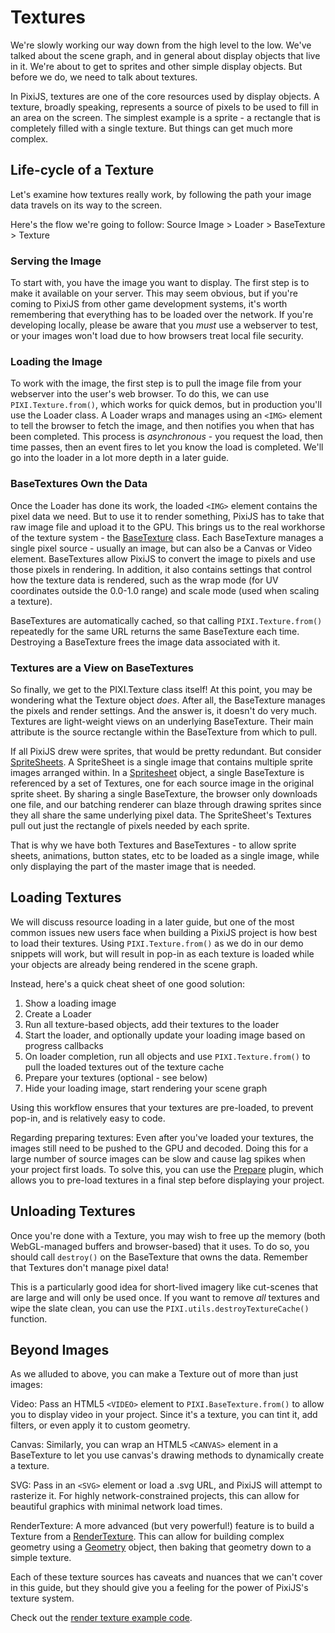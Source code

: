 # Textures

We're slowly working our way down from the high level to the low.  We've talked about the scene graph, and in general about display objects that live in it.  We're about to get to sprites and other simple display objects.  But before we do, we need to talk about textures.

In PixiJS, textures are one of the core resources used by display objects.  A texture, broadly speaking, represents a source of pixels to be used to fill in an area on the screen.  The simplest example is a sprite - a rectangle that is completely filled with a single texture.  But things can get much more complex.

## Life-cycle of a Texture

Let's examine how textures really work, by following the path your image data travels on its way to the screen.

Here's the flow we're going to follow:  Source Image > Loader > BaseTexture > Texture

### Serving the Image

To start with, you have the image you want to display.  The first step is to make it available on your server.  This may seem obvious, but if you're coming to PixiJS from other game development systems, it's worth remembering that everything has to be loaded over the network.  If you're developing locally, please be aware that you *must* use a webserver to test, or your images won't load due to how browsers treat local file security.

### Loading the Image

To work with the image, the first step is to pull the image file from your webserver into the user's web browser.  To do this, we can use `PIXI.Texture.from()`, which works for quick demos, but in production you'll use the Loader class.  A Loader  wraps and manages using an `<IMG>` element to tell the browser to fetch the image, and then notifies you when that has been completed.  This process is *asynchronous* - you request the load, then time passes, then an event fires to let you know the load is completed.  We'll go into the loader in a lot more depth in a later guide.

### BaseTextures Own the Data

Once the Loader has done its work, the loaded `<IMG>` element contains the pixel data we need.  But to use it to render something, PixiJS has to take that raw image file and upload it to the GPU.  This brings us to the real workhorse of the texture system - the [BaseTexture](https://pixijs.download/release/docs/PIXI.BaseTexture.html) class.  Each BaseTexture manages a single pixel source - usually an image, but can also be a Canvas or Video element.  BaseTextures allow PixiJS to convert the image to pixels and use those pixels in rendering.  In addition, it also contains settings that control how the texture data is rendered, such as the wrap mode (for UV coordinates outside the 0.0-1.0 range) and scale mode (used when scaling a texture).

BaseTextures are automatically cached, so that calling `PIXI.Texture.from()` repeatedly for the same URL returns the same BaseTexture each time.  Destroying a BaseTexture frees the image data associated with it.

### Textures are a View on BaseTextures

So finally, we get to the PIXI.Texture class itself!  At this point, you may be wondering what the Texture object *does*.  After all, the BaseTexture manages the pixels and render settings.  And the answer is, it doesn't do very much.  Textures are light-weight views on an underlying BaseTexture.  Their main attribute is the source rectangle within the BaseTexture from which to pull.

If all PixiJS drew were sprites, that would be pretty redundant.  But consider [SpriteSheets](./sprite-sheets).  A SpriteSheet is a single image that contains multiple sprite images arranged within.  In a [Spritesheet](https://pixijs.download/release/docs/PIXI.Spritesheet.html) object, a single BaseTexture is referenced by a set of Textures, one for each source image in the original sprite sheet.  By sharing a single BaseTexture, the browser only downloads one file, and our batching renderer can blaze through drawing sprites since they all share the same underlying pixel data.  The SpriteSheet's Textures pull out just the rectangle of pixels needed by each sprite.

<!--TODO: Image showing sprite sheet base texture, plus each sprite's texture-->

That is why we have both Textures and BaseTextures - to allow sprite sheets, animations, button states, etc to be loaded as a single image, while only displaying the part of the master image that is needed.

## Loading Textures

We will discuss resource loading in a later guide, but one of the most common issues new users face when building a PixiJS project is how best to load their textures.  Using `PIXI.Texture.from()` as we do in our demo snippets will work, but will result in pop-in as each texture is loaded while your objects are already being rendered in the scene graph.

Instead, here's a quick cheat sheet of one good solution:

1. Show a loading image
2. Create a Loader
3. Run all texture-based objects, add their textures to the loader
4. Start the loader, and optionally update your loading image based on progress callbacks
5. On loader completion, run all objects and use `PIXI.Texture.from()` to pull the loaded textures out of the texture cache
6. Prepare your textures (optional - see below)
7. Hide your loading image, start rendering your scene graph

Using this workflow ensures that your textures are pre-loaded, to prevent pop-in, and is relatively easy to code.

Regarding preparing textures: Even after you've loaded your textures, the images still need to be pushed to the GPU and decoded.  Doing this for a large number of source images can be slow and cause lag spikes when your project first loads.  To solve this, you can use the [Prepare](https://pixijs.download/release/docs/PIXI.Prepare.html) plugin, which allows you to pre-load textures in a final step before displaying your project.

## Unloading Textures

Once you're done with a Texture, you may wish to free up the memory (both WebGL-managed buffers and browser-based) that it uses.  To do so, you should call `destroy()` on the BaseTexture that owns the data.  Remember that Textures don't manage pixel data!

This is a particularly good idea for short-lived imagery like cut-scenes that are large and will only be used once.  If you want to remove *all* textures and wipe the slate clean, you can use the `PIXI.utils.destroyTextureCache()` function.

## Beyond Images

As we alluded to above, you can make a Texture out of more than just images:

Video: Pass an HTML5 `<VIDEO>` element to `PIXI.BaseTexture.from()` to allow you to display video in your project.  Since it's a texture, you can tint it, add filters, or even apply it to custom geometry.

Canvas: Similarly, you can wrap an HTML5 `<CANVAS>` element in a BaseTexture to let you use canvas's drawing methods to dynamically create a texture.

SVG: Pass in an `<SVG>` element or load a .svg URL, and PixiJS will attempt to rasterize it.  For highly network-constrained projects, this can allow for beautiful graphics with minimal network load times.

RenderTexture: A more advanced (but very powerful!) feature is to build a Texture from a [RenderTexture](https://pixijs.download/release/docs/PIXI.RenderTexture.html).  This can allow for building complex geometry using a [Geometry](https://pixijs.download/release/docs/PIXI.Geometry.html) object, then baking that geometry down to a simple texture.

Each of these texture sources has caveats and nuances that we can't cover in this guide, but they should give you a feeling for the power of PixiJS's texture system. <!--TODO: link to advanced textures guide-->

Check out the [render texture example code](../../examples/textures/render-texture-basic).
